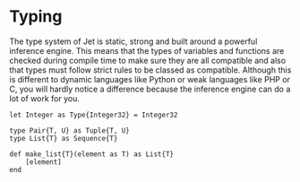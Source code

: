 # Typing

The type system of Jet is static, strong and built around a powerful inference engine. This means that the types of variables and functions are checked during compile time to make sure they are all compatible and also that types must follow strict rules to be classed as compatible. Although this is different to dynamic languages like Python or weak languages like PHP or C, you will hardly notice a difference because the inference engine can do a lot of work for you.




    let Integer as Type{Integer32} = Integer32
    
    type Pair{T, U} as Tuple{T, U}
    type List{T} as Sequence{T}
    
    def make_list{T}(element as T) as List{T}
        [element]
    end
